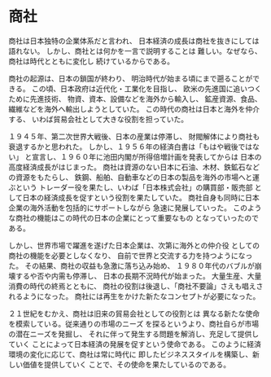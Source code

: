 # 商社

商社は日本独特の企業体系だと言われ、
日本経済の成長は商社を抜きにしては語れない。
しかし、商社とは何かを一言で説明することは
難しい。なぜなら、商社は時代とともに変化し
続けているからである。

商社の起源は、日本の鎖国が終わり、
明治時代が始まる頃にまで遡ることができる。
この頃、日本政府は近代化・工業化を目指し、
欧米の先進国に追いつくために先進技術、
物資、資本、設備などを海外から輸入し、
鉱産資源、食品、繊維などを海外へ輸出しようとしていた。
この時代の商社は日本と海外を仲介する、
いわば貿易会社として大きな役割を担っていた。

１９４５年、第二次世界大戦後、日本の産業は停滞し、
財閥解体により商社も衰退するかと思われた。
しかし、１９５６年の経済白書は「もはや戦後ではない」
と宣言し、１９６０年に池田内閣が所得倍増計画を発表してからは
日本の高度経済成長がはじまった。
商社は資源のない日本に石油、木材、鉄鉱石などの資源をもたらし、
鉄鋼、船舶、自動車などの日本の製品を海外の市場へと運ぶという
トレーダー役を果たし、いわば「日本株式会社」の購買部・販売部
として日本の経済成長を促すという役割を果たしていた。
商社自身も同時に日本企業の海外活動を包括的にサポートしながら
急速に発展していった。
このような商社の機能はこの時代の日本の企業にとって重要なもの
となっていったのである。

しかし、世界市場で躍進を遂げた日本企業は、次第に海外との仲介役
としての商社の機能を必要としなくなり、
自前で世界と交流する力を持つようになった。
その結果、商社の収益も急激に落ち込み始め、
１９８０年代のバブルが崩壊するや否や内需も停滞し、
日本の長期不況時代が始まった。
大量生産、大量消費の時代の終焉とともに、
商社の役割は後退し、「商社不要論」さえも唱えされるようになった。
商社には再生をかけた新たなコンセプトが必要になった。

２１世紀をむかえ、商社は旧来の貿易会社としての役割とは
異なる新たな使命を模索している。従来通りの市場のニーズ
を探るというより、商社自らが市場の潜在ニーズを発掘し、
それに伴って発生する問題を解消し、充足して提供していく
ことによって日本経済の発展を促すという使命である。
このように経済環境の変化に応じて、商社は常に時代に
即したビジネススタイルを構築し、新しい価値を提供していく
ことで、その使命を果たしているのである。
